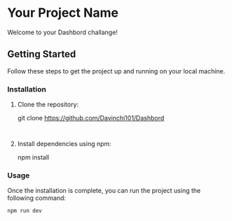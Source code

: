 # Your Project Name

Welcome to your Dashbord challange! 

## Getting Started

Follow these steps to get the project up and running on your local machine.


### Installation

1. Clone the repository:

    git clone https://github.com/Davinchi101/Dashbord
    ```


2. Install dependencies using npm:

    npm install
   

### Usage

Once the installation is complete, you can run the project using the following command:

    npm run dev
